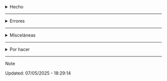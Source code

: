 <details>
<summary>Hecho</summary>

* [x] Se deshabilitó `Deshabilitar las Noticias locales en la página de inicio (Inglés)`
* [x] `Geodemos` section uploaded
* [x] se deshabilitaron todas las páginas en inglés (heredadas)
* [x] ~~sitemap generated (obfuscated!)~~
* [x] Renombrar ~~`Papers`~~ a `Publicaciones` 
* [x] `Seminarios` actualizado
* [x] `Papers` actualizado
* [x] se quitó `Noticias` del `main header`
* [x] `Seminarios` actualizado
* [x] Novedades section updated
* [x] Sección `Historia` actualizado
* [x] Sección `Publicaciones` actualizado
* [x] Sección `Objetivos` actualizado
* [x] Sección `Autoridades` actualizado
* [x] Sección `Repositorio digital` actualizado
* [x] Updated digital collections section
* [x] Sección `Convenios` actualizado
* [x] added `Tesis doctorales` actualizado with brand new text & link
* [x] Sección `Colección digital`
	* [X] Informes de investigación (PREP) (navigation fixed)
	* [x] Praehistoria (navigation fixed)
	* [x] Geodemos (updated) (navigation fixed)
	* [x] REE (navigation fixed)
	* [x] Temas Medievales (navigation fixed)
* [x] Agregado [Repositorio institucional](https://ri.conicet.gov.ar/handle/11336/458/discover) a redes sociales 
* [x] menú `Institucional` actualizado
* [x] Menú superior `Investigación` se cambió a `Líneas de investigación`
* [x] El sub-elemento del menú superior `Líneas de investigación` se cambió de `Líneas de investigación` a `Areas de investigación`
* [x] El sub-elemento del menú superior `Líneas de investigación` se cambió de `Proyectos` a `Proyectos vigentes`
* [x] Últimas incorporaciones del Repositorio Institucional. Ingresar el NÚMERO de la colección correspondiente del listado: https://ri.conicet.gov.ar/community-list --> https://ri.conicet.gov.ar/handle/11336/458/discover
* [x] Formulario Dr. Bórmida & Libretas (updated)\ table formatting to 64px --> applied
	* [x] formulario original source code --> look 4! CognitoForms --> fixed
* [x] All previous digital collections (pdfs) must link to [this repository](https://github.com/imhicihu/IMHICIHU-Digital-Repository/blob/master/digital_assets.md) up to now
* [x] ~~Verificar si `Biblioteca` va en el menú superior~~
* [x] enlaces permanentes --> acortados
* [x] Compartir via `Facebook` & `X` ~~do not work~~: fixed! 
* [x] Compartir `Calendario` ~~no~~ funciona -> https://imhicihu.conicet.gov.ar/calendario/ --> fixed!
* [x] Micrositios: ¿Dila & La Argentina en mapas? Added to `Antropología y Linguistica` ~~internal links~~ --> fixed!
* [x] para la sección `SEO` hace falta `Descripción breve del sitio` (320 caracteres)
* [x] Se agregó texto al menú `Contacto`
* [x] Se agregó texto al menú `Contact`
* [x] added `Proyectos`
* [x] Se agregaron y situaron  `Digital Collections`, `Articles` y `Library` en el menú `Inglés`
* [x] Se agregó `Publicaciones`
* [x] Se renombró `Líneas de investigación` a `Líneas de conocimiento`
* [x] se agregó enlace a [Youtube](https://www.youtube.com/channel/UCleOQ9K84jLampvAqjZsTJQ?view_as=subscriber)
* [x] sección `Autoridades` added final `&nbsp;`
* [x] ~~Borrar u ocultar todas las `Entradas` originales~~
* [x] imagen principal: 1920 x 1080 px
* [x] `404 error page` --> 404 `Page Not Found` // Si pongo una URL incorrecta me redirige a la página principal
* [x] ~~Sección Enlaces?~~
* [x] renamed https://imhicihu.conicet.gov.ar/publicaciones/ to https://imhicihu.conicet.gov.ar/publicaciones-v2/
* [x] renamed https://imhicihu.conicet.gov.ar/experimental to https://imhicihu.conicet.gov.ar/publicaciones/
* [x] fixed title KARKHĀ De BĒTH Se LŌKH
* [x] falta el pdf original del artículo [El discurso político en la Edad Media](https://www.imhicihu-conicet.gob.ar/el-discurso-politico-en-la-edad-media/)
* [x] All english pages, go to `Private` status
* [x] Cargar/subir los pdfs (superiores a 3 Mb) a otro [CDN](https://es.wikipedia.org/wiki/Red_de_distribuci%C3%B3n_de_contenidos) o ¿dejarlos en el repositorio que tenemos?
* [x] se agregó un [Registro de cambios (Changelog)](https://imhicihu.conicet.gov.ar/changelog/)
* [x] link to `RSS` feed of website: https://imhicihu.conicet.gov.ar/feed/ (validated)
* [x] [Micrositio DILA](https://www.caicyt-conicet.gov.ar/micrositios/dila/) transfered to this [URL](https://imhicihu.conicet.gov.ar/micrositio-dila/)
* [x] **Header**: 7 botones (default)
* [x] actualizar [Convenios](https://imhicihu.conicet.gov.ar/convenios/)
* [x] ~~add `Updated on DD/MM/YEAR` on Noticias~~
* [x] ~~falta~~ favicon de la página general

</details>
    
---
<details>
<summary>Errores</summary>

* [ ] en [https://www.imhicihu-conicet.gob.ar/govdiv-multilevel-governance-of-cultural-diversity-in-a-comparative-perspective-eu-latin-america-2/](https://www.imhicihu-conicet.gob.ar/govdiv-multilevel-governance-of-cultural-diversity-in-a-comparative-perspective-eu-latin-america-2/) el último enlace [https://www.imhicihu-conicet.gob.ar/conicet/wp-content/uploads/2020/06/DiversidadMigparticipciudad.pdf](https://www.imhicihu-conicet.gob.ar/govdiv-multilevel-governance-of-cultural-diversity-in-a-comparative-perspective-eu-latin-america-2/) no existe
* [ ] Formulario de contacto no envía el mensaje al correo electrónico de la secretaría del instituto
* [ ] En [Poncho](https://argob.github.io/poncho/) no existe el icono de `Conicet`
* [x] ![screenshot.png](images/Screenshot_2024-10-22_at_12.24.31.png)
* [ ] Inserción de Google Maps no funciona --> https://imhicihu.conicet.gov.ar/geolocalizacion/ (ahora puesta en modo privado)
* [ ] Habilitar ver en otros sitios los videos institucionales alojados en YouTube -> `El vídeo no está disponible. El propietario del vídeo ha inhabilitado su reproducción en otros sitios web`
* [ ] ![screenshot.png](images/thread-42348320-2658272684652131568.png) [Youtube solución](https://www.youtube.com/watch?v=IquMUhRPM1A&ab_channel=WajxaquibBatz)
* [ ] ![screenshot.png](images/Screenshot_2024-09-13_at_13.53.02.png)
* [ ] falta finalizar el último párrafo (no presente en el sitio original) en https://www.imhicihu-conicet.gob.ar/interrelaciones-e-identidades-culturales-en-el-cercano-oriente-antiguo/


</details>

---
<details>
<summary>Misceláneas</summary>

* [ ] word counter -> [reading time](https://wordpress.org/plugins/reading-time-wp/)
* [ ] [carbon footprint](https://www.websitecarbon.com/)
* [ ] Posibilidad de ocultar páginas (ver opción en captura de pantalla más abajo)
* [x] ![screenshot.png](images/Screenshot_2024-08-09_at_14.51.45.png)

</details>

---
<details>
<summary>Por hacer</summary>

* [ ] [25 años del IMHICIHU](https://imhicihu.conicet.gov.ar/aniversario-imhicihu) _modo borrador_
* [ ] Lapso de vencimiento de las `Noticias`: ¿30, 60 días?
* [ ] [Impressum](https://help.scantrust.com/hc/es-419/articles/14128256364188--Qu%C3%A9-es-un-Impressum-lo-necesito)
* [x] [Indexación repositorio digital institucional](https://ri.conicet.gov.ar/wp/la-indexacion-en-el-ri-conicet-digital-google-base-y-otros/)
* [ ] *Colophon*
* [ ] Habilitar de servicios de evaluación y métricas del sitio (Google Analytics) --> enviar correo electrónico para habilitar (ver Instructivo, párrafo textual "_Habilitación de servicios de evaluación y métricas del sitio (Google Analytics) observando el comportamiento de las personas usuarias_", p. 4 del instructivo)
* [ ] ~~Actualizar~~ foto principal en la página de inicio: condición legal ¿está en *Creative Commons* o bajo copyright?
* [ ] posibilidad de rotar semanalmente foto principal de acuerdo a cada disciplina
* [ ] agregar enlace a `LinkedIn`
* [ ] [Copyright & law](https://github.com/imhicihu/datAcopio/issues/3)
* [ ] [Requerimiento legal: Cookies treatment](https://github.com/imhicihu/datAcopio/issues/3)
* [ ] Google Analytics procedure (option enabled?)
* [ ] sitemap workflow (via [mermaid.js](https://mermaid-js.github.io/mermaid-live-editor/edit))
* [x] added internal link to `Temas Medievales` en https://imhicihu.conicet.gov.ar/sociedad-y-memoria-en-la-edad-media-estudios-en-homenaje-a-nilda-guglielmi/
* [x] added internal link to `Temas Medievales` en https://imhicihu.conicet.gov.ar/colecciones-digitales/temas-medievales/
* [ ] cambiar a `https://imhicihu.conicet.gov.ar/` en el [canal de YouTube](https://www.youtube.com/@IMHICIHUOnline)
* [ ] [format 2 web accesible](https://www.conicet.gov.ar/web-accesible/)
* [ ] ~~agregar enlace a `GitHub`~~
* [ ] ~~agregar enlace a `Sketchfab`~~
* [ ] ~~agregar enlace a `Vimeo`~~
* [ ] ~~agregar enlace a `Onshape`~~
* [ ] [Actualizar datos en Google Maps](https://www.google.com/maps/place/Saavedra+15,+C1083ACA+Cdad.+Aut%C3%B3noma+de+Buenos+Aires/@-34.6102285,-58.4060098,910m/data=!3m1!1e3!4m16!1m9!3m8!1s0x95bccaee5c1dd7bd:0x435fe13b945d6bdb!2sSaavedra+15,+C1083ACA+Cdad.+Aut%C3%B3noma+de+Buenos+Aires!3b1!8m2!3d-34.6102329!4d-58.4034349!10e3!16s%2Fg%2F11nnl06yxd!3m5!1s0x95bccaee5c1dd7bd:0x435fe13b945d6bdb!8m2!3d-34.6102329!4d-58.4034349!16s%2Fg%2F11nnl06yxd?entry=ttu&g_ep=EgoyMDI1MDUxNS4wIKXMDSoASAFQAw%3D%3D)

</details>

---
> [!NOTE]
> Updated: 07/05/2025 - 18:29:14
